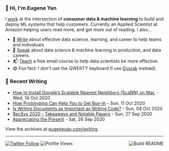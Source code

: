 ### 👋 Hi, I'm Eugene Yan

I [work](https://eugeneyan.com/about/) at the intersection of **consumer data & machine learning** to build and deploy ML systems that help customers. Currently an Applied Scientist at Amazon helping users read more, and get more out of reading. I also...

- 📝 [Write](https://eugeneyan.com/writing/) about effective data science, learning, and career to help teams and individuals.
- 🎤 [Speak](https://eugeneyan.com/speaking/) about data science & machine learning in production, and data careers.
- 📬 [Teach](https://eugeneyan.com/resources/) a free email course to help data scientists be more effective.
- 😅 Fun fact: I don't use the QWERTY keyboard (I use [Dvorak](https://en.wikipedia.org/wiki/Dvorak_keyboard_layout) instead).

### 📝 Recent Writing

<!-- writing starts -->
* [How to Install Google’s Scalable Nearest Neighbors (ScaNN) on Mac](https://eugeneyan.com//writing/how-to-install-scann-on-mac/) - Wed, 14 Oct 2020
* [How Prototyping Can Help You to Get Buy-In](https://eugeneyan.com//writing/prototyping-to-get-buy-in/) - Sun, 11 Oct 2020
* [Is Writing Documents as Important as Writing Code?](https://eugeneyan.com//writing/writing-and-coding/) - Sun, 04 Oct 2020
* [RecSys 2020 - Takeaways and Notable Papers](https://eugeneyan.com//writing/recsys2020/) - Sun, 27 Sep 2020
* [Appreciating the Present](https://eugeneyan.com//writing/present/) - Sat, 26 Sep 2020
<!-- writing ends -->

View the archives at [eugeneyan.com/writing](https://eugeneyan.com/writing/).

---
[![Twitter Follow](https://img.shields.io/twitter/follow/eugeneyan?label=Follow&style=social)](https://twitter.com/eugeneyan) ![Profile Views](https://gpvc.arturio.dev/eugeneyan)<a href="https://github.com/eugeneyan/eugeneyan/actions"><img src="https://github.com/eugeneyan/eugeneyan/workflows/Build%20README/badge.svg?branch=master" align="right" alt="Build README"></a>
